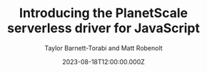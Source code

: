 ---
title: Introducing the PlanetScale serverless driver for JavaScript
date: 2023-08-18T12:00:00.000Z
author: Taylor Barnett-Torabi and Matt Robenolt
summary: You can now use PlanetScale in HTTP-only environments like Cloudflare Workers, Vercel Edge Functions, and Netlify Edge Functions.
tags:
  - post
remoteURL: https://planetscale.com/blog/introducing-the-planetscale-serverless-driver-for-javascript
remoteBaseURL: planetscale.com
---